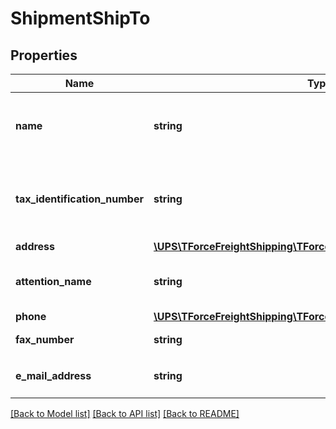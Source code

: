 # ShipmentShipTo

## Properties
Name | Type | Description | Notes
------------ | ------------- | ------------- | -------------
**name** | **string** | The Consignee�s name or company name. | 
**tax_identification_number** | **string** | Company&#x27;s Tax Identification Number of the Consignee | [optional] 
**address** | [**\UPS\TForceFreightShipping\TForceFreightShipping\ShipToAddress**](ShipToAddress.md) |  | [optional] 
**attention_name** | **string** | Contact name at the ship to location. | [optional] 
**phone** | [**\UPS\TForceFreightShipping\TForceFreightShipping\ShipToPhone**](ShipToPhone.md) |  | [optional] 
**fax_number** | **string** | Consignee�s fax number. | [optional] 
**e_mail_address** | **string** | Consignee�s email address. | [optional] 

[[Back to Model list]](../../README.md#documentation-for-models) [[Back to API list]](../../README.md#documentation-for-api-endpoints) [[Back to README]](../../README.md)

